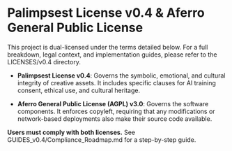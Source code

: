 # Palimpsest License v0.4 & Aferro General Public License

This project is dual-licensed under the terms detailed below. For a full breakdown, legal context, and implementation guides, please refer to the LICENSES/v0.4 directory.

- **Palimpsest License v0.4**: Governs the symbolic, emotional, and cultural integrity of creative assets. It includes specific clauses for AI training consent, ethical use, and cultural heritage.

- **Aferro General Public License (AGPL) v3.0**: Governs the software components. It enforces copyleft, requiring that any modifications or network-based deployments also make their source code available.

**Users must comply with both licenses.** See GUIDES_v0.4/Compliance_Roadmap.md for a step-by-step guide.